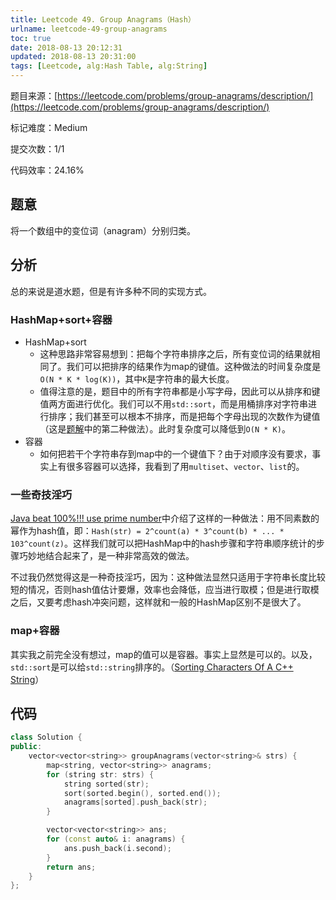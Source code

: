 ```yaml
---
title: Leetcode 49. Group Anagrams（Hash）
urlname: leetcode-49-group-anagrams
toc: true
date: 2018-08-13 20:12:31
updated: 2018-08-13 20:31:00
tags: [Leetcode, alg:Hash Table, alg:String]
---
```


题目来源：[https://leetcode.com/problems/group-anagrams/description/](https://leetcode.com/problems/group-anagrams/description/)

标记难度：Medium

提交次数：1/1

代码效率：24.16%

## 题意

将一个数组中的变位词（anagram）分别归类。

## 分析

总的来说是道水题，但是有许多种不同的实现方式。

### HashMap+sort+容器

* HashMap+sort
  * 这种思路非常容易想到：把每个字符串排序之后，所有变位词的结果就相同了。我们可以把排序的结果作为map的键值。这种做法的时间复杂度是`O(N * K * log(K))`，其中`K`是字符串的最大长度。
  * 值得注意的是，题目中的所有字符串都是小写字母，因此可以从排序和键值两方面进行优化。我们可以不用`std::sort`，而是用桶排序对字符串进行排序；我们甚至可以根本不排序，而是把每个字母出现的次数作为键值（这是[题解](https://leetcode.com/problems/group-anagrams/solution/)中的第二种做法）。此时复杂度可以降低到`O(N * K)`。
* 容器
  * 如何把若干个字符串存到map中的一个键值下？由于对顺序没有要求，事实上有很多容器可以选择，我看到了用`multiset`、`vector`、`list`的。

### 一些奇技淫巧

[Java beat 100%!!! use prime number](https://leetcode.com/problems/group-anagrams/discuss/19183/Java-beat-100!!!-use-prime-number)中介绍了这样的一种做法：用不同素数的幂作为hash值，即：`Hash(str) = 2^count(a) * 3^count(b) * ... * 103^count(z)`。这样我们就可以把HashMap中的hash步骤和字符串顺序统计的步骤巧妙地结合起来了，是一种非常高效的做法。

不过我仍然觉得这是一种奇技淫巧，因为：这种做法显然只适用于字符串长度比较短的情况，否则hash值估计要爆，效率也会降低，应当进行取模；但是进行取模之后，又要考虑hash冲突问题，这样就和一般的HashMap区别不是很大了。

### map+容器

其实我之前完全没有想过，map的值可以是容器。事实上显然是可以的。以及，`std::sort`是可以给`std::string`排序的。（[Sorting Characters Of A C++ String](https://stackoverflow.com/questions/9107516/sorting-characters-of-a-c-string)）

## 代码

```cpp
class Solution {
public:
    vector<vector<string>> groupAnagrams(vector<string>& strs) {
        map<string, vector<string>> anagrams;
        for (string str: strs) {
            string sorted(str);
            sort(sorted.begin(), sorted.end());
            anagrams[sorted].push_back(str);
        }

        vector<vector<string>> ans;
        for (const auto& i: anagrams) {
            ans.push_back(i.second);
        }
        return ans;
    }
};
```
